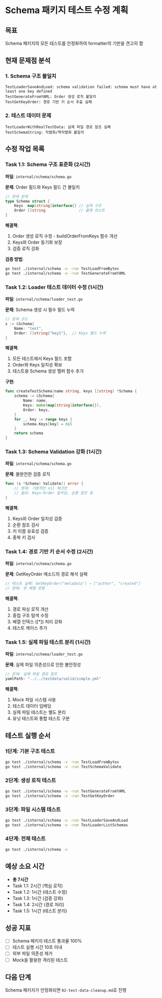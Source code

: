 # Schema 패키지 테스트 수정 계획

## 목표
Schema 패키지의 모든 테스트를 안정화하여 formatter의 기반을 견고히 함

## 현재 문제점 분석

### 1. Schema 구조 불일치
```
TestLoaderSaveAndLoad: schema validation failed: schema must have at least one key defined
TestGenerateFromYAML: Order 생성 로직 불일치  
TestGetKeyOrder: 경로 기반 키 순서 추출 실패
```

### 2. 테스트 데이터 문제
```
TestLoaderWithRealTestData: 실제 파일 경로 참조 실패
TestSchemaString: 직렬화/역직렬화 불일치
```

## 수정 작업 목록

### Task 1.1: Schema 구조 표준화 (2시간)
**파일**: `internal/schema/schema.go`

**문제**: Order 필드와 Keys 필드 간 불일치
```go
// 현재 문제
type Schema struct {
    Keys  map[string]interface{} // 실제 구조
    Order []string               // 플랫 리스트
}
```

**해결책**:
1. Order 생성 로직 수정 - buildOrderFromKeys 함수 개선
2. Keys와 Order 동기화 보장
3. 검증 로직 강화

**검증 방법**:
```bash
go test ./internal/schema -v -run TestLoadFromBytes
go test ./internal/schema -v -run TestGenerateFromYAML
```

### Task 1.2: Loader 테스트 데이터 수정 (1시간)
**파일**: `internal/schema/loader_test.go`

**문제**: Schema 생성 시 필수 필드 누락
```go
// 문제 코드
s := &Schema{
    Name: "test",
    Order: []string{"key1"},  // Keys 필드 누락
}
```

**해결책**:
1. 모든 테스트에서 Keys 필드 포함
2. Order와 Keys 일치성 확보
3. 테스트용 Schema 생성 헬퍼 함수 추가

**구현**:
```go
func createTestSchema(name string, keys []string) *Schema {
    schema := &Schema{
        Name: name,
        Keys: make(map[string]interface{}),
        Order: keys,
    }
    for _, key := range keys {
        schema.Keys[key] = nil
    }
    return schema
}
```

### Task 1.3: Schema Validation 강화 (1시간)
**파일**: `internal/schema/schema.go`

**문제**: 불완전한 검증 로직
```go
func (s *Schema) Validate() error {
    // 현재: 기본적인 nil 체크만
    // 필요: Keys-Order 일치성, 순환 참조 등
}
```

**해결책**:
1. Keys와 Order 일치성 검증
2. 순환 참조 검사
3. 키 이름 유효성 검증
4. 중복 키 검사

### Task 1.4: 경로 기반 키 순서 수정 (2시간)
**파일**: `internal/schema/schema.go`

**문제**: GetKeyOrder 메소드의 경로 해석 실패
```go
// 테스트 실패: GetKeyOrder("metadata") → ["author", "created"]
// 현재: 빈 배열 반환
```

**해결책**:
1. 경로 파싱 로직 개선
2. 중첩 구조 탐색 수정
3. 배열 인덱스 ([*]) 처리 강화
4. 테스트 케이스 추가

### Task 1.5: 실제 파일 테스트 분리 (1시간)
**파일**: `internal/schema/loader_test.go`

**문제**: 실제 파일 의존성으로 인한 불안정성
```go
// 문제: 실제 파일 경로 참조
yamlPath: "../../testdata/valid/simple.yml"
```

**해결책**:
1. Mock 파일 시스템 사용
2. 테스트 데이터 임베딩
3. 실제 파일 테스트는 별도 분리
4. 유닛 테스트와 통합 테스트 구분

## 테스트 실행 순서

### 1단계: 기본 구조 테스트
```bash
go test ./internal/schema -v -run TestLoadFromBytes
go test ./internal/schema -v -run TestSchemaValidate  
```

### 2단계: 생성 로직 테스트
```bash
go test ./internal/schema -v -run TestGenerateFromYAML
go test ./internal/schema -v -run TestGetKeyOrder
```

### 3단계: 파일 시스템 테스트
```bash
go test ./internal/schema -v -run TestLoaderSaveAndLoad
go test ./internal/schema -v -run TestLoaderListSchemas
```

### 4단계: 전체 테스트
```bash
go test ./internal/schema -v
```

## 예상 소요 시간
- **총 7시간**
- Task 1.1: 2시간 (핵심 로직)
- Task 1.2: 1시간 (테스트 수정)
- Task 1.3: 1시간 (검증 강화)
- Task 1.4: 2시간 (경로 처리)
- Task 1.5: 1시간 (테스트 분리)

## 성공 지표
- [ ] Schema 패키지 테스트 통과율 100%
- [ ] 테스트 실행 시간 10초 이내
- [ ] 외부 파일 의존성 제거
- [ ] Mock을 활용한 격리된 테스트

## 다음 단계
Schema 패키지가 안정화되면 `02-test-data-cleanup.md`로 진행